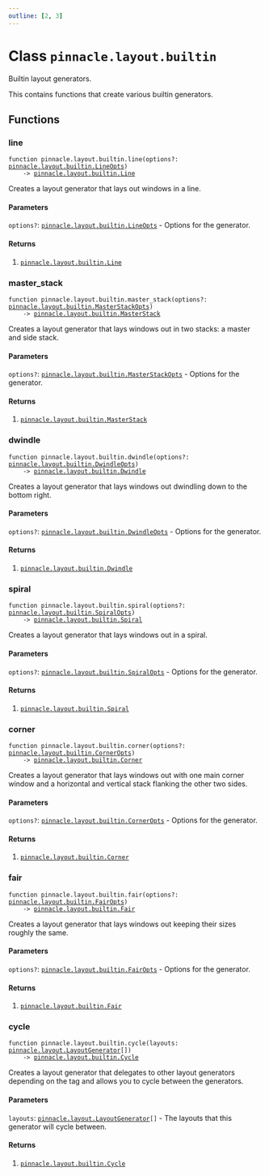 ```yaml
---
outline: [2, 3]
---
```


# Class `pinnacle.layout.builtin`


Builtin layout generators.

This contains functions that create various builtin generators.



## Functions

### <Badge type="function" text="function" /> line

<div class="language-lua"><pre><code>function pinnacle.layout.builtin.line(options?: <a href="/lua-reference/0.1.0-beta.1/classes/pinnacle.layout.builtin.LineOpts">pinnacle.layout.builtin.LineOpts</a>)
    -> <a href="/lua-reference/0.1.0-beta.1/classes/pinnacle.layout.builtin.Line">pinnacle.layout.builtin.Line</a></code></pre></div>

Creates a layout generator that lays out windows in a line.



#### Parameters

`options?`: <code><a href="/lua-reference/0.1.0-beta.1/classes/pinnacle.layout.builtin.LineOpts">pinnacle.layout.builtin.LineOpts</a></code> - Options for the generator.



#### Returns

1. <code><a href="/lua-reference/0.1.0-beta.1/classes/pinnacle.layout.builtin.Line">pinnacle.layout.builtin.Line</a></code>




### <Badge type="function" text="function" /> master_stack

<div class="language-lua"><pre><code>function pinnacle.layout.builtin.master_stack(options?: <a href="/lua-reference/0.1.0-beta.1/classes/pinnacle.layout.builtin.MasterStackOpts">pinnacle.layout.builtin.MasterStackOpts</a>)
    -> <a href="/lua-reference/0.1.0-beta.1/classes/pinnacle.layout.builtin.MasterStack">pinnacle.layout.builtin.MasterStack</a></code></pre></div>

Creates a layout generator that lays windows out in two stacks: a master and side stack.


#### Parameters

`options?`: <code><a href="/lua-reference/0.1.0-beta.1/classes/pinnacle.layout.builtin.MasterStackOpts">pinnacle.layout.builtin.MasterStackOpts</a></code> - Options for the generator.



#### Returns

1. <code><a href="/lua-reference/0.1.0-beta.1/classes/pinnacle.layout.builtin.MasterStack">pinnacle.layout.builtin.MasterStack</a></code>




### <Badge type="function" text="function" /> dwindle

<div class="language-lua"><pre><code>function pinnacle.layout.builtin.dwindle(options?: <a href="/lua-reference/0.1.0-beta.1/classes/pinnacle.layout.builtin.DwindleOpts">pinnacle.layout.builtin.DwindleOpts</a>)
    -> <a href="/lua-reference/0.1.0-beta.1/classes/pinnacle.layout.builtin.Dwindle">pinnacle.layout.builtin.Dwindle</a></code></pre></div>

Creates a layout generator that lays windows out dwindling down to the bottom right.



#### Parameters

`options?`: <code><a href="/lua-reference/0.1.0-beta.1/classes/pinnacle.layout.builtin.DwindleOpts">pinnacle.layout.builtin.DwindleOpts</a></code> - Options for the generator.



#### Returns

1. <code><a href="/lua-reference/0.1.0-beta.1/classes/pinnacle.layout.builtin.Dwindle">pinnacle.layout.builtin.Dwindle</a></code>




### <Badge type="function" text="function" /> spiral

<div class="language-lua"><pre><code>function pinnacle.layout.builtin.spiral(options?: <a href="/lua-reference/0.1.0-beta.1/classes/pinnacle.layout.builtin.SpiralOpts">pinnacle.layout.builtin.SpiralOpts</a>)
    -> <a href="/lua-reference/0.1.0-beta.1/classes/pinnacle.layout.builtin.Spiral">pinnacle.layout.builtin.Spiral</a></code></pre></div>

Creates a layout generator that lays windows out in a spiral.



#### Parameters

`options?`: <code><a href="/lua-reference/0.1.0-beta.1/classes/pinnacle.layout.builtin.SpiralOpts">pinnacle.layout.builtin.SpiralOpts</a></code> - Options for the generator.



#### Returns

1. <code><a href="/lua-reference/0.1.0-beta.1/classes/pinnacle.layout.builtin.Spiral">pinnacle.layout.builtin.Spiral</a></code>




### <Badge type="function" text="function" /> corner

<div class="language-lua"><pre><code>function pinnacle.layout.builtin.corner(options?: <a href="/lua-reference/0.1.0-beta.1/classes/pinnacle.layout.builtin.CornerOpts">pinnacle.layout.builtin.CornerOpts</a>)
    -> <a href="/lua-reference/0.1.0-beta.1/classes/pinnacle.layout.builtin.Corner">pinnacle.layout.builtin.Corner</a></code></pre></div>

Creates a layout generator that lays windows out with one main corner window and
a horizontal and vertical stack flanking the other two sides.



#### Parameters

`options?`: <code><a href="/lua-reference/0.1.0-beta.1/classes/pinnacle.layout.builtin.CornerOpts">pinnacle.layout.builtin.CornerOpts</a></code> - Options for the generator.



#### Returns

1. <code><a href="/lua-reference/0.1.0-beta.1/classes/pinnacle.layout.builtin.Corner">pinnacle.layout.builtin.Corner</a></code>




### <Badge type="function" text="function" /> fair

<div class="language-lua"><pre><code>function pinnacle.layout.builtin.fair(options?: <a href="/lua-reference/0.1.0-beta.1/classes/pinnacle.layout.builtin.FairOpts">pinnacle.layout.builtin.FairOpts</a>)
    -> <a href="/lua-reference/0.1.0-beta.1/classes/pinnacle.layout.builtin.Fair">pinnacle.layout.builtin.Fair</a></code></pre></div>

Creates a layout generator that lays windows out keeping their sizes roughly the same.



#### Parameters

`options?`: <code><a href="/lua-reference/0.1.0-beta.1/classes/pinnacle.layout.builtin.FairOpts">pinnacle.layout.builtin.FairOpts</a></code> - Options for the generator.



#### Returns

1. <code><a href="/lua-reference/0.1.0-beta.1/classes/pinnacle.layout.builtin.Fair">pinnacle.layout.builtin.Fair</a></code>




### <Badge type="function" text="function" /> cycle

<div class="language-lua"><pre><code>function pinnacle.layout.builtin.cycle(layouts: <a href="/lua-reference/0.1.0-beta.1/classes/pinnacle.layout.LayoutGenerator">pinnacle.layout.LayoutGenerator</a>[])
    -> <a href="/lua-reference/0.1.0-beta.1/classes/pinnacle.layout.builtin.Cycle">pinnacle.layout.builtin.Cycle</a></code></pre></div>

Creates a layout generator that delegates to other layout generators depending on the tag
and allows you to cycle between the generators.



#### Parameters

`layouts`: <code><a href="/lua-reference/0.1.0-beta.1/classes/pinnacle.layout.LayoutGenerator">pinnacle.layout.LayoutGenerator</a>[]</code> - The layouts that this generator will cycle between.



#### Returns

1. <code><a href="/lua-reference/0.1.0-beta.1/classes/pinnacle.layout.builtin.Cycle">pinnacle.layout.builtin.Cycle</a></code>



